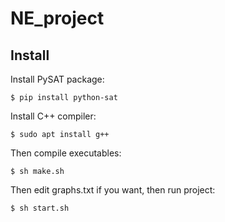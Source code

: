 # NE_project
## Install
Install PySAT package:
```
$ pip install python-sat
```
Install C++ compiler:
```
$ sudo apt install g++
```
Then compile executables:
```
$ sh make.sh
```
Then edit graphs.txt if you want, then run project:
```
$ sh start.sh
```
